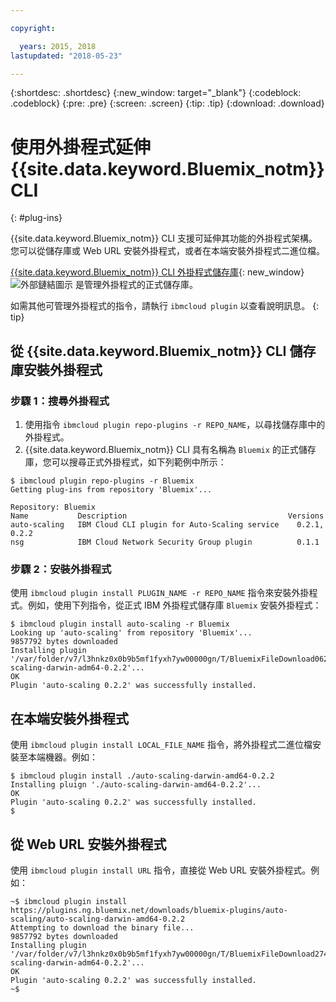 ```yaml
---

copyright:

  years: 2015, 2018
lastupdated: "2018-05-23"

---
```


{:shortdesc: .shortdesc}
{:new_window: target="_blank"}
{:codeblock: .codeblock}
{:pre: .pre}
{:screen: .screen}
{:tip: .tip}
{:download: .download}

# 使用外掛程式延伸 {{site.data.keyword.Bluemix_notm}} CLI
{: #plug-ins}

{{site.data.keyword.Bluemix_notm}} CLI 支援可延伸其功能的外掛程式架構。您可以從儲存庫或 Web URL 安裝外掛程式，或者在本端安裝外掛程式二進位檔。

[{{site.data.keyword.Bluemix_notm}} CLI 外掛程式儲存庫](http://clis.ng.bluemix.net/ui/repository.html#bluemix-plugins){: new_window} ![外部鏈結圖示](../../../icons/launch-glyph.svg) 是管理外掛程式的正式儲存庫。

如需其他可管理外掛程式的指令，請執行 `ibmcloud plugin` 以查看說明訊息。
{: tip}

## 從 {{site.data.keyword.Bluemix_notm}} CLI 儲存庫安裝外掛程式

### 步驟 1：搜尋外掛程式

1. 使用指令 `ibmcloud plugin repo-plugins -r REPO_NAME`，以尋找儲存庫中的外掛程式。
2. {{site.data.keyword.Bluemix_notm}} CLI 具有名稱為 `Bluemix` 的正式儲存庫，您可以搜尋正式外掛程式，如下列範例中所示：

  ```
  $ ibmcloud plugin repo-plugins -r Bluemix
  Getting plug-ins from repository 'Bluemix'...

  Repository: Bluemix
  Name           Description                                    Versions
  auto-scaling   IBM Cloud CLI plugin for Auto-Scaling service    0.2.1, 0.2.2
  nsg            IBM Cloud Network Security Group plugin          0.1.1

  ```

### 步驟 2：安裝外掛程式

使用 `ibmcloud plugin install PLUGIN_NAME -r REPO_NAME` 指令來安裝外掛程式。例如，使用下列指令，從正式 IBM 外掛程式儲存庫 `Bluemix` 安裝外掛程式：

  ```
  $ ibmcloud plugin install auto-scaling -r Bluemix
  Looking up 'auto-scaling' from repository 'Bluemix'...
  9857792 bytes downloaded
  Installing plugin '/var/folder/v7/l3hnkz0x0b9b5mf1fyxh7yw00000gn/T/BluemixFileDownload062468676/auto-scaling-darwin-adm64-0.2.2'...
  OK
  Plugin 'auto-scaling 0.2.2' was successfully installed.
  ```

## 在本端安裝外掛程式

使用 `ibmcloud plugin install LOCAL_FILE_NAME` 指令，將外掛程式二進位檔安裝至本端機器。例如：

  ```
  $ ibmcloud plugin install ./auto-scaling-darwin-amd64-0.2.2
  Installing pluign './auto-scaling-darwin-amd64-0.2.2'...
  OK
  Plugin 'auto-scaling 0.2.2' was successfully installed.
  $
  ```

## 從 Web URL 安裝外掛程式

使用 `ibmcloud plugin install URL` 指令，直接從 Web URL 安裝外掛程式。例如：

  ```
  ~$ ibmcloud plugin install https://plugins.ng.bluemix.net/downloads/bluemix-plugins/auto-scaling/auto-scaling-darwin-amd64-0.2.2
  Attempting to download the binary file...
  9857792 bytes downloaded
  Installing plugin '/var/folder/v7/l3hnkz0x0b9b5mf1fyxh7yw00000gn/T/BluemixFileDownload274645142/auto-scaling-darwin-adm64-0.2.2'...
  OK
  Plugin 'auto-scaling 0.2.2' was successfully installed.
  ~$
  ```
